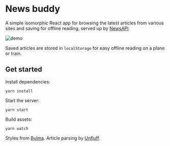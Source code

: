 # News buddy
A simple isomorphic React app for browsing the latest articles from various sites and saving for offline reading, served up by [NewsAPI](https://newsapi.org/).

![demo](http://g.recordit.co/P3g3xHKR5C.gif)

Saved articles are stored in `localStorage` for easy offline reading on a plane or train.

## Get started

Install dependencies:
```
yarn install
```

Start the server:
```
yarn start
```

Build assets:
```
yarn watch
```

Styles from [Bulma](http://bulma.io/). Article parsing by [Unfluff](http://npmjs.com/unfluff).
